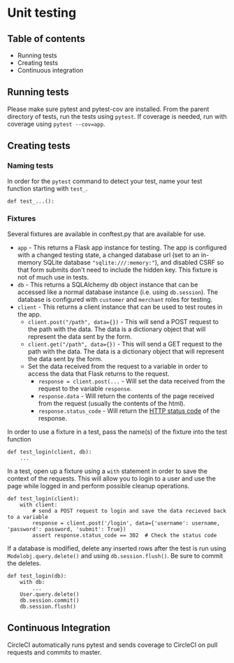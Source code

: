 # Unit testing

## Table of contents

- Running tests
- Creating tests
- Continuous integration

## Running tests

Please make sure pytest and pytest-cov are installed. From the parent directory of tests, run the tests using `pytest`.
If coverage is needed, run with coverage using `pytest --cov=app`.

## Creating tests

### Naming tests

In order for the `pytest` command to detect your test, name your test function starting with `test_`.

```
def test_...():
```

### Fixtures

Several fixtures are available in conftest.py that are available for use.

- `app` - This returns a Flask app instance for testing. The app is configured with a changed testing state, a changed
  database url (set to an in-memory SQLite database `"sqlite:///:memory:"`), and disabled CSRF so that form submits
  don't need to include the hidden key. This fixture is not of much use in tests.
- `db` - This returns a SQLAlchemy db object instance that can be accessed like a normal database instance (i.e.
  using `db.session`). The database is configured with `customer` and `merchant` roles for testing.
- `client` - This returns a client instance that can be used to test routes in the app.
    - `client.post("/path", data={})` - This will send a POST request to the path with the data. The data is a
      dictionary object that will represent the data sent by the form.
    - `client.get("/path", data={})` - This will send a GET request to the path with the data. The data is a dictionary
      object that will represent the data sent by the form.
    - Set the data received from the request to a variable in order to access the data that Flask returns to the
      request.
        - `response = client.post(...` - Will set the data received from the request to the variable `response`.
        - `response.data` - Will return the contents of the page received from the request (usually the contents of the
          html).
        - `response.status_code` - Will return
          the [HTTP status code](https://developer.mozilla.org/en-US/docs/Web/HTTP/Status) of the response.

In order to use a fixture in a test, pass the name(s) of the fixture into the test function

```
def test_login(client, db):
    ...
```

In a test, open up a fixture using a `with` statement in order to save the context of the requests. This will allow you
to login to a user and use the page while logged in and perform possible cleanup operations.

```
def test_login(client):
    with client:
        # send a POST request to login and save the data recieved back to a variable
        response = client.post('/login', data={'username': username, 'password': password, 'submit': True})
        assert response.status_code == 302  # Check the status code
```

If a database is modified, delete any inserted rows after the test is run using `Modelobj.query.delete()` and
using `db.session.flush()`. Be sure to commit the deletes.

```
def test_login(db):
    with db:
        ...
    User.query.delete()
    db.session.commit()
    db.session.flush()
```

## Continuous Integration

CircleCI automatically runs pytest and sends coverage to CircleCI on pull requests and commits to master. 
